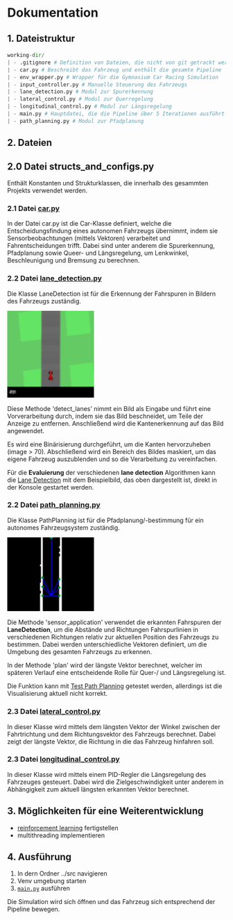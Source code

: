 # Dokumentation

## 1. Dateistruktur

```python
working-dir/
| - .gitignore # Definition von Dateien, die nicht von git getrackt werden sollen
| - car.py # Beschreibt das Fahrzeug und enthält die gesamte Pipeline
| - env_wrapper.py # Wrapper für die Gymnasium Car Racing Simulation
| - input_controller.py # Manuelle Steuerung des Fahrzeugs
| - lane_detection.py # Modul zur Spurerkennung
| - lateral_control.py # Modul zur Querregelung
| - longitudinal_control.py # Modul zur Längsregelung
| - main.py # Hauptdatei, die die Pipeline über 5 Iterationen ausführt
| - path_planning.py # Modul zur Pfadplanung
```

## 2. Dateien

## 2.0 Datei structs_and_configs.py

Enthält Konstanten und Strukturklassen, die innerhalb des gesammten Projekts verwendet werden.

### 2.1 Datei [car.py](../src/car.py)

In der Datei car.py ist die Car-Klasse definiert, welche die Entscheidungsfindung eines autonomen
Fahrzeugs übernimmt, indem sie Sensorbeobachtungen (mittels Vektoren) verarbeitet und Fahrentscheidungen trifft.
Dabei sind unter anderem die Spurerkennung, Pfadplanung sowie Queer- und
Längsregelung, um Lenkwinkel, Beschleunigung und Bremsung zu berechnen.

### 2.2 Datei [lane_detection.py](../src/lane_detection.py)

Die Klasse LaneDetection ist für die Erkennung der Fahrspuren in Bildern
des Fahrzeugs zuständig.

<img src="ld_input_example.png" alt="Input Example" width="200">

Diese Methode 'detect_lanes' nimmt ein Bild als Eingabe und führt eine Vorverarbeitung durch, indem sie das Bild
beschneidet, um Teile der Anzeige zu entfernen. Anschließend wird die Kantenerkennung auf das Bild angewendet.

Es wird eine Binärisierung durchgeführt, um die Kanten hervorzuheben (image > 70).
Abschließend wird ein Bereich des Bildes maskiert, um das eigene Fahrzeug auszublenden und so die Verarbeitung
zu vereinfachen.

Für die __Evaluierung__ der verschiedenen __lane detection__ Algorithmen kann die [Lane Detection](../src/lane_detection.py) mit dem Beispielbild, das oben dargestellt ist, direkt in der Konsole gestartet werden.

### 2.2 Datei [path_planning.py](../src/path_planning.py)

Die Klasse PathPlanning ist für die Pfadplanung/-bestimmung für ein autonomes Fahrzeugsystem zuständig.

<img src="path_planning_example.png" alt="Path Planning Example" width="200">

Die Methode 'sensor_application' verwendet die erkannten Fahrspuren der __LaneDetection__, um die Abstände und Richtungen Fahrspurlinien in verschiedenen Richtungen relativ zur aktuellen Position des
Fahrzeugs zu bestimmen. Dabei werden unterschiedliche Vektoren definiert, um die Umgebung des
gesamten Fahrzeugs zu erkennen.

In der Methode 'plan' wird der längste Vektor berechnet, welcher im späteren Verlauf eine entscheidende Rolle für Quer-/ und Längsregelung ist.

Die Funktion kann mit [Test Path Planning](../src/test_path_planning.py) getestet werden, allerdings ist die Visualisierung aktuell nicht korrekt.

### 2.3 Datei [lateral_control.py](../src/lateral_control.py)

In dieser Klasse wird mittels dem längsten Vektor der Winkel zwischen der
Fahrtrichtung und dem Richtungsvektor des Fahrzeugs berechnet. Dabei zeigt der längste Vektor, die Richtung in die das Fahrzeug hinfahren soll.

### 2.3 Datei [longitudinal_control.py](../src/longitudinal_control.py)

In dieser Klasse wird mittels einem PID-Regler die Längsregelung des Fahrzeuges gesteuert. Dabei wird
die Zielgeschwindigkeit unter anderem in Abhängigkeit zum aktuell längsten
erkannten Vektor berechnet.

## 3. Möglichkeiten für eine Weiterentwicklung

- [reinforcement learning](../src/reinforcement_learning/) fertigstellen
- multithreading implementieren

## 4. Ausführung

1. In dern Ordner ../src navigieren
2. Venv umgebung starten
3. [`main.py`](../src/main.py) ausführen

Die Simulation wird sich öffnen und das Fahrzeug sich entsprechend
der Pipeline bewegen.

